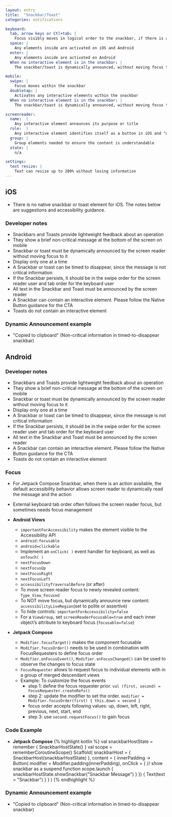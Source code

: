 ```yaml
---
layout: entry
title:  "Snackbar/Toast"
categories: notifications

keyboard:
  tab, arrow keys or Ctl+tab: |
    Focus visibly moves in logical order to the snackbar, if there is an interactive element in the snackbar
  space: |
    Any elements inside are activated on iOS and Android
  enter: |
    Any elements inside are activated on Android
  When no interactive element is in the snackbar: |
    The snackbar/toast is dynamically announced, without moving focus to it

mobile:
  swipe: |
    Focus moves within the snackbar
  doubletap: |
    Activates any interactive elements within the snackbar
  When no interactive element is in the snackbar: |
    The snackbar/toast is dynamically announced, without moving focus to it

screenreader:
  name:  |
    Any interactive element announces its purpose or title
  role:  |
    Any interactive element identifies itself as a button in iOS and "double tap to activate" in Android
  group: |
    Group elements needed to ensure the content is understandable
  state: |
    n/a

settings:
  text resize: |
    Text can resize up to 200% without losing information
---
```

## iOS
- There is no native snackbar or toast element for iOS.  The notes below are suggestions and accessibility guidance.

### Developer notes

- Snackbars and Toasts provide lightweight feedback about an operation
- They show a brief non-critical message at the bottom of the screen on mobile
- Snackbar or toast must be dynamically announced by the screen reader without moving focus to it
- Display only one at a time
- A Snackbar or toast can be timed to disappear, since the message is not critical information
- If the Snackbar persists, it should be in the swipe order for the screen reader user and tab order for the keyboard user
- All text in the Snackbar and Toast must be announced by the screen reader
- A Snackbar can contain an interactive element. Please follow the Native Button guidance for the CTA
- Toasts do not contain an interactive element

### Dynamic Announcement example
- "Copied to clipboard"  (Non-critical information in timed-to-disappear snackbar)

## Android

### Developer notes

- Snackbars and Toasts provide lightweight feedback about an operation
- They show a brief non-critical message at the bottom of the screen on mobile
- Snackbar or toast must be dynamically announced by the screen reader without moving focus to it
- Display only one at a time
- A Snackbar or toast can be timed to disappear, since the message is not critical information
- If the Snackbar persists, it should be in the swipe order for the screen reader user and tab order for the keyboard user
- All text in the Snackbar and Toast must be announced by the screen reader
- A Snackbar can contain an interactive element. Please follow the Native Button guidance for the CTA
- Toasts do not contain an interactive element

### Focus
- For Jetpack Compose Snackbar, when there is an action available, the default accessibility behavior allows screen reader to dynamically read the message and the action
- External keyboard tab order often follows the screen reader focus, but sometimes needs focus management

- **Android Views**
  - `importantForAccessibility` makes the element visible to the Accessibility API
  - `android:focusable`
  - `android=clickable`
  - Implement an `onClick( )` event handler for keyboard, as well as `onTouch( )`
  - `nextFocusDown`
  - `nextFocusUp`
  - `nextFocusRight`
  - `nextFocusLeft`
  - `accessibilityTraversalBefore` (or after)
  - To move screen reader focus to newly revealed content: `Type_View_Focused`
  - To NOT move focus, but dynamically announce new content: `accessibilityLiveRegion`(set to polite or assertive)
  - To hide controls: `importantForAccessibility=false`
  - For a `ViewGroup`, set `screenReaderFocusable=true` and each inner object’s attribute to keyboard focus (`focusable=false`)
- **Jetpack Compose**
  - `Modifier.focusTarget()` makes the component focusable
  - `Modifier.focusOrder()` needs to be used in combination with FocusRequesters to define focus order
  - `Modifier.onFocusEvent()`, `Modifier.onFocusChanged()` can be used to observe the changes to focus state
  - `FocusRequester` allows to request focus to individual elements with in a group of merged descendant views
  - Example: To customize the focus events
    - step 1: define the focus requester prior. `val (first, second) = FocusRequester.createRefs()`
    - step 2: update the modifier to set the order. `modifier = Modifier.focusOrder(first) { this.down = second }`
    - focus order accepts following values: up, down, left, right, previous, next, start, end
    - step 3: use `second.requestFocus()` to gain focus
  
### Code Example
- **Jetpack Compose**
{% highlight kotlin %}
val snackbarHostState = remember { SnackbarHostState() }
val scope = rememberCoroutineScope()
Scaffold(
    snackbarHost = { SnackbarHost(snackbarHostState) },
    content = { innerPadding ->
        Button(
          modifier = Modifier.padding(innerPadding),
          onClick = {
            // show snackbar as a suspend function
            scope.launch {
                snackbarHostState.showSnackbar("Snackbar Message")
            }
          }) {
              Text(text = "Snackbar")
          }
    }
)
{% endhighlight %}

### Dynamic Announcement example
- "Copied to clipboard"  (Non-critical information in timed-to-disappear snackbar)
